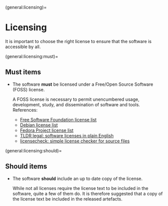 (general:licensing)=
# Licensing

It is important to choose the right license to ensure that the software is accessible by all.

(general:licensing:must)=
## Must items

- The software **must** be licensed under a Free/Open Source Software (FOSS) license.

  A FOSS license is necessary to permit unencumbered usage, development, study, and dissemination of software and tools.
  References:

  - [Free Software Foundation license list](https://www.gnu.org/licenses/license-list.html)
  - [Debian license list](https://www.debian.org/legal/licenses/)
  - [Fedora Project license list](https://fedoraproject.org/wiki/Licensing:Main?rd=Licensing#Good_Licenses)
  - [TLDR legal: software licenses in plain English](https://tldrlegal.com/)
  - [licensecheck: simple license checker for source files](https://metacporg/pod/distribution/App-Licensecheck/bin/licensecheck)

(general:licensing:should)=
## Should items

- The software **should** include an up to date copy of the license.

  While not all licenses require the license text to be included in the software, quite a few of them do.
  It is therefore suggested that a copy of the license text be included in the released artefacts.

